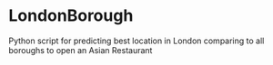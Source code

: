 # LondonBorough
Python script for predicting best location in London comparing to all boroughs to open an Asian Restaurant
